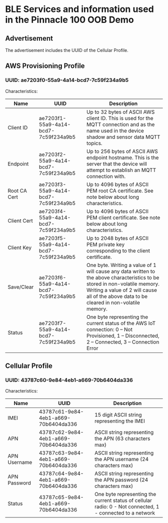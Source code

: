# BLE Services and information used in the Pinnacle 100 OOB Demo

## Advertisement
The advertisement includes the UUID of the Cellular Profile.

## AWS Provisioning Profile
### UUID: ae7203f0-55a9-4a14-bcd7-7c59f234a9b5

Characteristics:

| Name    | UUID  | Description |
| ------- | ----- | ----------  |
| Client ID | ae7203f1-55a9-4a14-bcd7-7c59f234a9b5 | Up to 32 bytes of ASCII AWS client ID. This is used for the MQTT connection and as the name used in the device shadow and sensor data MQTT topics. |
| Endpoint | ae7203f2-55a9-4a14-bcd7-7c59f234a9b5 | Up to 256 bytes of ASCII AWS endpoint hostname. This is the server that the device will attempt to establish an MQTT connection with. |
| Root CA Cert  | ae7203f3-55a9-4a14-bcd7-7c59f234a9b5  | Up to 4096 bytes of ASCII PEM root CA certificate. See note below about long characteristics. |
| Client Cert  | ae7203f4-55a9-4a14-bcd7-7c59f234a9b5  | Up to 4096 bytes of ASCII PEM client certificate. See note below about long characteristics. |
| Client Key  | ae7203f5-55a9-4a14-bcd7-7c59f234a9b5  | Up to 2048 bytes of ASCII PEM private key corresponding to the client certificate. |
| Save/Clear  | ae7203f6-55a9-4a14-bcd7-7c59f234a9b5  | One byte. Writing a value of 1 will cause any data written to the above characteristics to be stored in non-volatile memory. Writing a value of 2 will cause all of the above data to be cleared in non-volatile memory. |
| Status  | ae7203f7-55a9-4a14-bcd7-7c59f234a9b5  | One byte representing the current status of the AWS IoT connection: 0 – Not Provisioned, 1 – Disconnected, 2 – Connected, 3 – Connection Error |

## Cellular Profile
### UUID: 43787c60-9e84-4eb1-a669-70b6404da336

Characteristics:

| Name    | UUID  | Description |
| ------- | ----- | ----------- |
| IMEI | 43787c61-9e84-4eb1-a669-70b6404da336 | 15 digit ASCII string representing the IMEI |
| APN | 43787c62-9e84-4eb1-a669-70b6404da336 | ASCII string representing the APN (63 characters max) |
| APN Username | 43787c63-9e84-4eb1-a669-70b6404da336 | ASCII string representing the APN username (24 characters max) |
| APN Password | 43787c64-9e84-4eb1-a669-70b6404da336 | ASCII string representing the APN password (24 characters max) |
| Status | 43787c65-9e84-4eb1-a669-70b6404da336 | One byte representing the current status of cellular radio: 0 - Not connected, 1 - connected to a network |